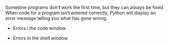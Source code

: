 Sometime programs don't work the first time, but they can always be fixed. When code for a program isn't entered correctly, Python will display an error message telling you what has gone wrong.

- Errors i the code window

- Errors in the shell window

